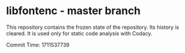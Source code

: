 # libfontenc - master branch

This repository contains the frozen state of the repository.
Its history is cleared. It is used only for static code
analysis with Codacy.

Commit Time: 1711537739